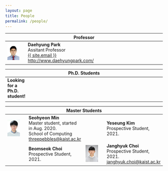 ```yaml
---
layout: page
title: People
permalink: /people/
---
```


<!--
If you want to change the style of the table, please look at the table tags in _sass/_layout.scss.
-->

<!---------------- Professor --------------------->
<table>
<colgroup>
<col width="15%" />
<col width="35%" />
<col width="15%" />
<col width="35%" />
</colgroup>
<thead>
<tr>
<th class="caption" colspan="4">Professor</th>
</tr>
</thead>
<tbody>
<tr>
<td>
    <a href="/assets/people/daehyung_park.jpg" data-lightbox="Daehyung Park" >
      <img style="width: 75%" src="/assets/people/daehyung_park.jpg">
      </a>
</td>
<td>
    <b>Daehyung Park</b><br>
    Assitant Professor<br>
    <a href="mailto:{{ site.email}}">
       <i class="fa fa-envelope-o"></i>
       <span class="username">{{ site.email }}</span>
    </a>
    <br>
    <a href="http://www.daehyungpark.com">http://www.daehyungpark.com/</a>
</td>
<td></td>
<td></td>
</tr>
</tbody>
</table>

<!---------------- Postdoc and Ph.D --------------------->
<table>
<colgroup>
<col width="15%" />
<col width="35%" />
<col width="15%" />
<col width="35%" />
</colgroup>
<thead>
<tr>
<th class="caption" colspan="4">Ph.D. Students</th>
</tr>
</thead>
<tbody>

<tr>

<!-- None -->
<td>
    <b>Looking for a Ph.D. student!</b><br>
</td>
<td>
</td>
</tr>

<tr>
<td colspan="2">
</td>
<td colspan="2">
</td>
</tr>
</tbody>


<!---------------- Master --------------------->
<table>
<colgroup>
<col width="15%" />
<col width="35%" />
<col width="15%" />
<col width="35%" />
</colgroup>
<thead>
<tr>
<th class="caption" colspan="4">Master Students</th>
</tr>
</thead>
<tbody>

<tr>

<!-- Seohyeon Min -->
<td>
    <a href="/assets/people/seohyeon_min.jpg" data-lightbox="Seohyeon Min" >
      <img style="width: 75%" src="/assets/people/seohyeon_min.jpg">
      </a>
</td>
<td>
    <b>Seohyeon Min</b><br>
    Master student, started in Aug. 2020. <br>
    School of Computing <br>
    <a href="mailto:threepebbles@kaist.ac.kr">
       <i class="fa fa-envelope-o"></i>
       <span class="username">threepebbles@kaist.ac.kr</span>
    </a>
    <br>
</td>

<!-- Yeseung Kim -->
<td>
</td>
<td>
    <b>Yeseung Kim</b><br>
    Prospective Student, 2021.
    <br>
</td>
</tr>

<tr>
<!-- Beomseok Choi -->
<td>
</td>
<td>
    <b>Beomseok Choi</b><br>
    Prospective Student, 2021.
    <br>
</td>

<!-- Janghyuk Choi -->
<td>
    <a href="/assets/people/janghyuk_choi.jpg" data-lightbox="Janghyuk Choi" >
      <img style="width: 75%" src="/assets/people/janghyuk_choi.jpg">
      </a>
</td>
<td>
    <b>Janghyuk Choi</b><br>
    Prospective Student, 2021. <br>
    <a href="mailto:janghyuk.choi@kaist.ac.kr">
       <i class="fa fa-envelope-o"></i>
       <span class="username">janghyuk.choi@kaist.ac.kr</span>
    </a>
    <br>
</td>

</tr>
</tbody>



<!---------------- Undergrads --------------------->


<!---------------- Alum. --------------------->

</table>

